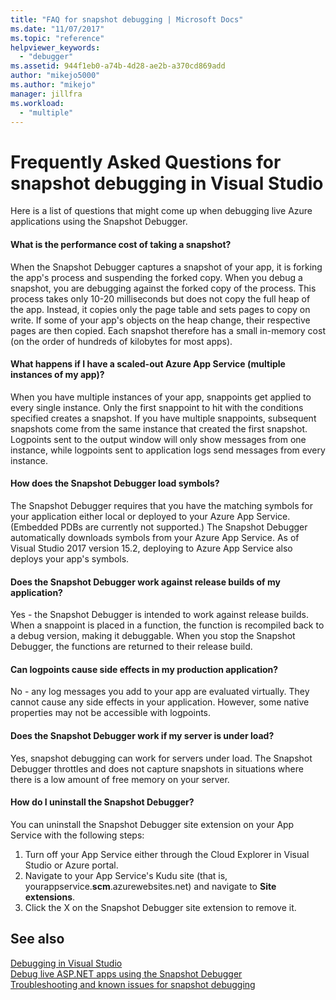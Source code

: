 ```yaml
---
title: "FAQ for snapshot debugging | Microsoft Docs"
ms.date: "11/07/2017"
ms.topic: "reference"
helpviewer_keywords: 
  - "debugger"
ms.assetid: 944f1eb0-a74b-4d28-ae2b-a370cd869add
author: "mikejo5000"
ms.author: "mikejo"
manager: jillfra
ms.workload: 
  - "multiple"
---
```

# Frequently Asked Questions for snapshot debugging in Visual Studio

Here is a list of questions that might come up when debugging live Azure applications using the Snapshot Debugger.

#### What is the performance cost of taking a snapshot?

When the Snapshot Debugger captures a snapshot of your app, it is forking the app's process and suspending the forked copy. When you debug a snapshot, you are debugging against the forked copy of the process. This process takes only 10-20 milliseconds but does not copy the full heap of the app. Instead, it copies only the page table and sets pages to copy on write. If some of your app's objects on the heap change, their respective pages are then copied. Each snapshot therefore has a small in-memory cost (on the order of hundreds of kilobytes for most apps). 

#### What happens if I have a scaled-out Azure App Service (multiple instances of my app)?

When you have multiple instances of your app, snappoints get applied to every single instance. Only the first snappoint to hit with the conditions specified creates a snapshot. If you have multiple snappoints, subsequent snapshots come from the same instance that created the first snapshot. Logpoints sent to the output window will only show messages from one instance, while logpoints sent to application logs send messages from every instance. 

#### How does the Snapshot Debugger load symbols?

The Snapshot Debugger requires that you have the matching symbols for your application either local or deployed to your Azure App Service. (Embedded PDBs are currently not supported.) The Snapshot Debugger automatically downloads symbols from your Azure App Service. As of Visual Studio 2017 version 15.2, deploying to Azure App Service also deploys your app's symbols.

#### Does the Snapshot Debugger work against release builds of my application?

Yes - the Snapshot Debugger is intended to work against release builds. When a snappoint is placed in a function, the function is recompiled back to a debug version, making it debuggable. When you stop the Snapshot Debugger, the functions are returned to their release build. 

#### Can logpoints cause side effects in my production application?

No - any log messages you add to your app are evaluated virtually. They cannot cause any side effects in your application. However, some native properties may not be accessible with logpoints. 

#### Does the Snapshot Debugger work if my server is under load?

Yes, snapshot debugging can work for servers under load. The Snapshot Debugger throttles and does not capture snapshots in situations where there is a low amount of free memory on your server.

#### How do I uninstall the Snapshot Debugger?

You can uninstall the Snapshot Debugger site extension on your App Service with the following steps:

1. Turn off your App Service either through the Cloud Explorer in Visual Studio or Azure portal.
1. Navigate to your App Service's Kudu site (that is, yourappservice.**scm**.azurewebsites.net) and navigate to **Site extensions**.
1. Click the X on the Snapshot Debugger site extension to remove it.

## See also

[Debugging in Visual Studio](../debugger/index.md)  
[Debug live ASP.NET apps using the Snapshot Debugger](../debugger/debug-live-azure-applications.md)  
[Troubleshooting and known issues for snapshot debugging](../debugger/debug-live-azure-apps-troubleshooting.md)
